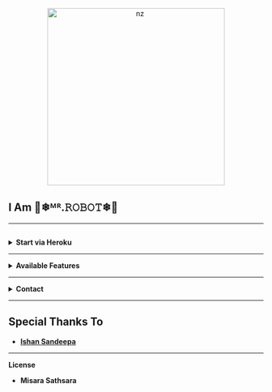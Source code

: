 <p align="center">
<img src="https://i.ibb.co/LtJgDdH/Whats-App-Image-2022-07-27-at-3-48-44-PM.jpg" alt="nz" width="350"/>
</p>

## I Am 💝❄ᴹᴿ.𝚁𝙾𝙱𝙾𝚃❄💝


---

  
```bash
```
</details>


<!-- Start via Heroku -->
<b><details><summary>Start via Heroku</summary></b>

* Scan QR In Your Whatsapp From [Here](https://replit.com/@nexusNw/M-D-SCANNER-V2?v=1?outputonly=1&lite=1#index.js)
* Fork This Repo By Clicking [Here](https://github.com/nexusNw/Gojo-Satoru/fork)
* then Deploy The Bot From [Here](https://heroku.com/deploy)
* Wait 5-10 Min To Deploy 
* After Deploying On The Worker And Check The Logs

</details>


----


<b><details><summary>Available Features</summary><br>
	
| Features |  Availability |
| :------: |  :----------: |
|   Convert     |       ✅     
|   Downloader     |       ✅     |
|   Searching     |       ✅      |
|   Sticker     |       ✅      |

</details>


----

<!-- Contact Owner -->
<b><details><summary>Contact</summary></b>

## ```Connect With Me```
<p align="center">
<a href="https://wa.me/94701030507"><img src="https://img.shields.io/badge/Contact Mr.Sathsara-25D366?style=for-the-badge&logo=whatsapp&logoColor=white" />
<a /><br>
</p>

</details>


</details><hr>

## Special Thanks To
* [Ishan Sandeepa](https://github.com/ishansandeepa757)


----


License

* Misara Sathsara

